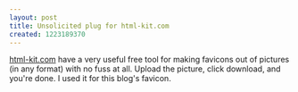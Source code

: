 ```yaml
--- 
layout: post
title: Unsolicited plug for html-kit.com
created: 1223189370
---
```

<a href="http://www.html-kit.com">html-kit.com</a> have a very useful free tool for making favicons out of pictures (in any format) with no fuss at all.  Upload the picture, click download, and you're done.  I used it for this blog's favicon.
